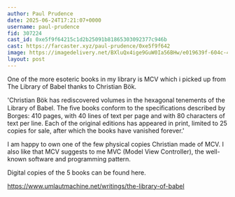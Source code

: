 ```yaml
---
author: Paul Prudence
date: 2025-06-24T17:21:07+0000
username: paul-prudence
fid: 307224
cast_id: 0xe5f9f64215c1d2b25091b81865303092377c946b
cast: https://farcaster.xyz/paul-prudence/0xe5f9f642
image: https://imagedelivery.net/BXluQx4ige9GuW0Ia56BHw/e019639f-604c-4328-2dfb-12ec51af9f00/original
layout: post
---
```

One of the more esoteric books in my library is MCV which i picked up from The Library of Babel thanks to Christian Bök.  
  
'Christian Bök has rediscovered volumes in the hexagonal tenements of the Library of Babel. The ﬁve books conform to the speciﬁcations described by Borges: 410 pages, with 40 lines of text per page and with 80 characters of text per line. Each of the original editions has appeared in print, limited to 25 copies for sale, after which the books have vanished forever.'   
  
I am happy to own one of the few physical copies Christian made of MCV. I also like that MCV suggests to me MVC (Model View Controller), the well-known software and programming pattern.  
  
Digital copies of the 5 books can be found here.  
  
https://www.umlautmachine.net/writings/the-library-of-babel  

<img src='https://imagedelivery.net/BXluQx4ige9GuW0Ia56BHw/e019639f-604c-4328-2dfb-12ec51af9f00/original' alt='' referrerpolicy='no-referrer'/>